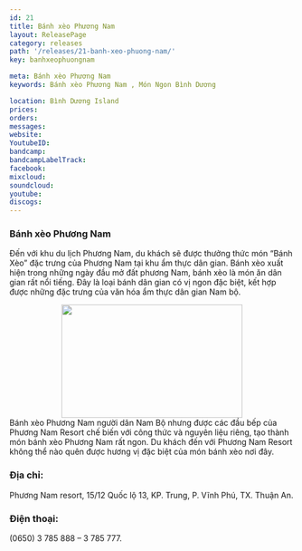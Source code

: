 ```yaml
---
id: 21
title: Bánh xèo Phương Nam
layout: ReleasePage
category: releases
path: '/releases/21-banh-xeo-phuong-nam/'
key: banhxeophuongnam

meta: Bánh xèo Phương Nam
keywords: Bánh xèo Phương Nam , Món Ngon Bình Dương

location: Bình Dương Island
prices: 
orders: 
messages:
website: 
YoutubeID: 
bandcamp: 
bandcampLabelTrack: 
facebook: 
mixcloud: 
soundcloud: 
youtube: 
discogs: 
---
```

<h3>Bánh xèo Phương Nam</h3>

Đến với khu du lịch Phương Nam, du khách sẽ được thưởng thức món “Bánh Xèo” đặc trưng của Phương Nam tại khu ẩm thực dân gian. Bánh xèo xuất hiện trong những ngày đầu mở đất phương Nam, bánh xèo là món ăn dân gian rất nổi tiếng. Đây là loại bánh dân gian có vị ngon đặc biệt, kết hợp được những đặc trưng của văn hóa ẩm thực dân gian Nam bộ.

<div align="center"><img src="http://dulichbinhduong.org.vn/uploads/news/xeob(2)-1400830426.jpg" width="320px" height="200px"></div>
Bánh xèo Phương Nam người dân Nam Bộ nhưng được các đầu bếp của Phương Nam Resort chế biến với công thức và nguyên liệu riêng, tạo thành món bánh xèo Phương Nam rất ngon. Du khách đến với Phương Nam Resort không thể nào quên được hương vị đặc biệt của món bánh xèo nơi đây.

<h3>Địa chỉ:</h3> Phương Nam resort, 15/12 Quốc lộ 13, KP. Trung, P. Vĩnh Phú, TX. Thuận An.

<h3>Điện thoại:</h3> (0650) 3 785 888 – 3 785 777.
